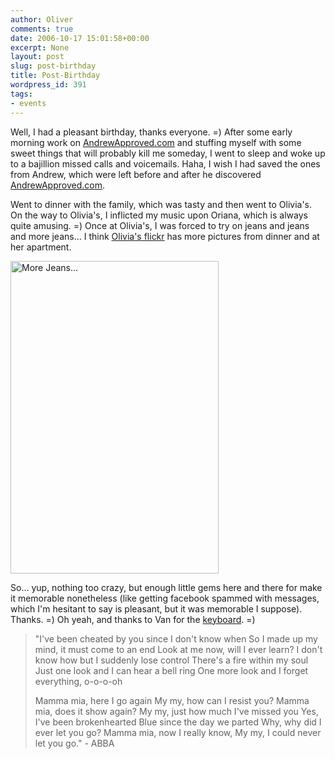 ```yaml
---
author: Oliver
comments: true
date: 2006-10-17 15:01:58+00:00
excerpt: None
layout: post
slug: post-birthday
title: Post-Birthday
wordpress_id: 391
tags:
- events
---
```


Well, I had a pleasant birthday, thanks everyone. =)  After some early morning work on <a href="http://www.andrewapproved.com">AndrewApproved.com</a> and stuffing myself with some sweet things that will probably kill me someday, I went to sleep and woke up to a bajillion missed calls and voicemails.  Haha, I wish I had saved the ones from Andrew, which were left before and after he discovered <a href="http://www.andrewapproved.com">AndrewApproved.com</a>.

Went to dinner with the family, which was tasty and then went to Olivia's.  On the way to Olivia's, I inflicted my music upon Oriana, which is always quite amusing. =)  Once at Olivia's, I was forced to try on jeans and jeans and more jeans... I think <a href="http://www.flickr.com/photos/livizilla/">Olivia's flickr</a> has more pictures from dinner and at her apartment.

<a href="http://www.flickr.com/photos/owiber/272015597/" title="Photo Sharing"><img src="http://static.flickr.com/99/272015597_72a4267fbe.jpg" width="333" height="500" alt="More Jeans..." /></a>

So... yup, nothing too crazy, but enough little gems here and there for make it memorable nonetheless (like getting facebook spammed with messages, which I'm hesitant to say is pleasant, but it was memorable I suppose).  Thanks. =)  Oh yeah, and thanks to Van for the <a href="http://pckeyboards.stores.yahoo.net/customizer.html">keyboard</a>. =)

<blockquote class="lyrics">"I've been cheated by you since I don't know when
So I made up my mind, it must come to an end
Look at me now, will I ever learn?
I don't know how but I suddenly lose control
There's a fire within my soul
Just one look and I can hear a bell ring
One more look and I forget everything, o-o-o-oh

Mamma mia, here I go again
My my, how can I resist you?
Mamma mia, does it show again?
My my, just how much I've missed you
Yes, I've been brokenhearted
Blue since the day we parted
Why, why did I ever let you go?
Mamma mia, now I really know,
My my, I could never let you go." - ABBA</blockquote>